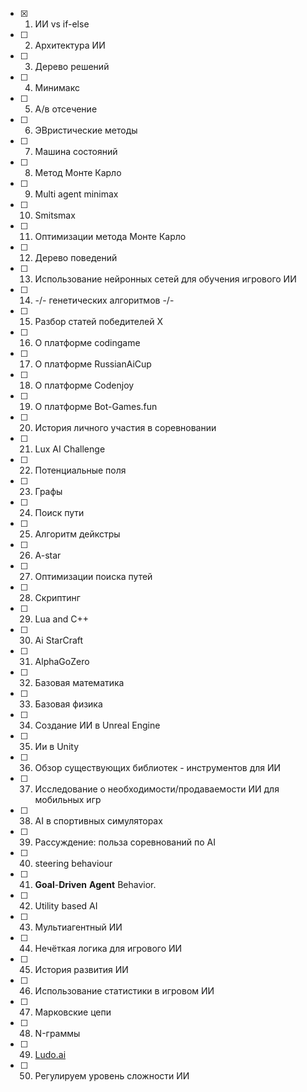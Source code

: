 - [x] 1. ИИ vs if-else  
- [ ] 2. Архитектура ИИ
- [ ] 3. Дерево решений
- [ ] 4. Минимакс
- [ ] 5. А/в отсечение
- [ ] 6. ЭВристические методы
- [ ] 7. Машина состояний
- [ ] 8. Метод Монте Карло
- [ ] 9. Multi agent minimax 
- [ ] 10. Smitsmax
- [ ] 11. Оптимизации метода Монте Карло 
- [ ] 12. Дерево поведений
- [ ] 13. Использование нейронных сетей для обучения игрового ИИ
- [ ] 14. -/- генетических алгоритмов -/-
- [ ] 15. Разбор статей победителей X
- [ ] 16. О платформе codingame
- [ ] 17. О платформе RussianAiCup
- [ ] 18. О платформе Codenjoy
- [ ] 19. О платформе Bot-Games.fun
- [ ] 20. История личного участия в соревновании
- [ ] 21. Lux AI Challenge
- [ ] 22. Потенциальные поля
- [ ] 23. Графы
- [ ] 24. Поиск пути
- [ ] 25. Алгоритм дейкстры
- [ ] 26. A-star
- [ ] 27. Оптимизации поиска путей
- [ ] 28. Скриптинг
- [ ] 29. Lua and C++
- [ ] 30. Ai StarCraft
- [ ] 31.  AlphaGoZero
- [ ] 32. Базовая математика
- [ ] 33. Базовая физика
- [ ] 34. Создание ИИ в Unreal Engine
- [ ] 35. Ии в Unity
- [ ] 36. Обзор существующих библиотек - инструментов для ИИ
- [ ] 37. Исследование о необходимости/продаваемости ИИ для мобильных игр
- [ ] 38. AI в спортивных симуляторах
- [ ] 39. Рассуждение: польза соревнований по AI
- [ ] 40. steering behaviour
- [ ] 41. **Goal**-**Driven** **Agent** Behavior.
- [ ] 42. Utility based AI
- [ ] 43. Мультиагентный ИИ
- [ ] 44. Нечёткая логика для игрового ИИ
- [ ] 45. История развития ИИ
- [ ] 46. Использование статистики в игровом ИИ
- [ ] 47. Марковские цепи
- [ ] 48. N-граммы
- [ ] 49. [Ludo.ai](http://Ludo.ai) 
- [ ] 50. Регулируем уровень сложности ИИ
